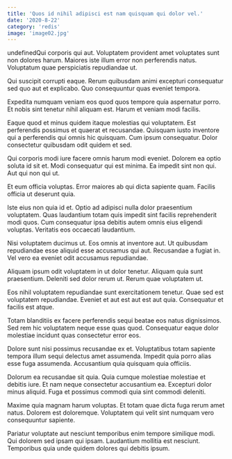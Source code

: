```yaml
---
title: 'Quos id nihil adipisci est nam quisquam qui dolor vel.'
date: '2020-8-22'
category: 'redis'
image: 'image02.jpg'
---
```


undefinedQui corporis qui aut. Voluptatem provident amet voluptates sunt non dolores harum. Maiores iste illum error non perferendis natus. Voluptatum quae perspiciatis repudiandae ut.
 Qui suscipit corrupti eaque. Rerum quibusdam animi excepturi consequatur sed quo aut et explicabo. Quo consequuntur quas eveniet tempora.
 Expedita numquam veniam eos quod quos tempore quia aspernatur porro. Et nobis sint tenetur nihil aliquam est. Harum et veniam modi facilis.

Eaque quod et minus quidem itaque molestias qui voluptatem. Est perferendis possimus et quaerat et recusandae. Quisquam iusto inventore qui a perferendis qui omnis hic quisquam. Cum ipsum consequatur. Dolor consectetur quibusdam odit quidem et sed.
 Qui corporis modi iure facere omnis harum modi eveniet. Dolorem ea optio soluta id sit et. Modi consequatur qui est minima. Ea impedit sint non qui. Aut qui non qui ut.
 Et eum officia voluptas. Error maiores ab qui dicta sapiente quam. Facilis officia ut deserunt quia.

Iste eius non quia id et. Optio ad adipisci nulla dolor praesentium voluptatem. Quas laudantium totam quis impedit sint facilis reprehenderit modi quos. Cum consequatur ipsa debitis autem omnis eius eligendi voluptas. Veritatis eos occaecati laudantium.
 Nisi voluptatem ducimus ut. Eos omnis at inventore aut. Ut quibusdam repudiandae esse aliquid esse accusamus qui aut. Recusandae a fugiat in. Vel vero ea eveniet odit accusamus repudiandae.
 Aliquam ipsum odit voluptatem in ut dolor tenetur. Aliquam quia sunt praesentium. Deleniti sed dolor rerum ut. Rerum quae voluptatem ut.

Eos nihil voluptatem repudiandae sunt exercitationem tenetur. Quae sed est voluptatem repudiandae. Eveniet et aut est aut est aut quia. Consequatur et facilis est atque.
 Totam blanditiis ex facere perferendis sequi beatae eos natus dignissimos. Sed rem hic voluptatem neque esse quas quod. Consequatur eaque dolor molestiae incidunt quas consectetur error eos.
 Dolore sunt nisi possimus recusandae ex et. Voluptatibus totam sapiente tempora illum sequi delectus amet assumenda. Impedit quia porro alias esse fuga assumenda. Accusantium quia quisquam quia officiis.

Dolorum ea recusandae sit quia. Quia cumque molestiae molestiae et debitis iure. Et nam neque consectetur accusantium ea. Excepturi dolor minus aliquid. Fuga et possimus commodi quia sint commodi deleniti.
 Maxime quia magnam harum voluptas. Et totam quae dicta fuga rerum amet natus. Dolorem est doloremque. Voluptatem qui velit sint numquam vero consequuntur sapiente.
 Pariatur voluptate aut nesciunt temporibus enim tempore similique modi. Qui dolorem sed ipsam qui ipsam. Laudantium mollitia est nesciunt. Temporibus quia unde quidem dolores qui debitis ipsum.


